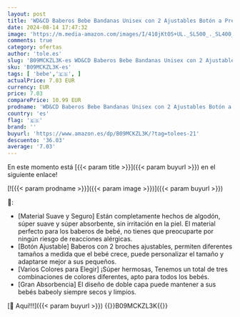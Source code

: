 ```yaml
---
layout: post
title: 'WD&CD Baberos Bebe Bandanas Unisex con 2 Ajustables Botón a Presión  Suave & Absorbente Baberos para Bebe Recien Nacido  Color 1'
date: 2024-08-14 17:47:32
image: 'https://m.media-amazon.com/images/I/410jKtOS+UL._SL500_._SL400_.jpg'
comments: true
category: ofertas
author: 'tole.es'
slug: 'B09MCKZL3K-es WD&CD Baberos Bebe Bandanas Unisex con 2 Ajustables Botón...'
sku: 'B09MCKZL3K-es'
tags: [ 'bebe','🇪🇸', ]
actualPrice: 7.03 EUR
currency: EUR
price: 7.03
comparePrice: 10.99 EUR
prodname: 'WD&CD Baberos Bebe Bandanas Unisex con 2 Ajustables Botón a Presión  Suave & Absorbente Baberos para Bebe Recien Nacido  Color 1'
country: 'es'
flag: '🇪🇸'
brand: ''
buyurl: 'https://www.amazon.es/dp/B09MCKZL3K/?tag=tolees-21'
descuento: '36.03'
average: '7.03'
---
```


En este momento está [{{< param title >}}]({{< param buyurl >}}) en el siguiente enlace!

[![{{< param prodname >}}]({{< param image >}})]({{< param buyurl >}})

🔎:

- [Material Suave y Seguro] Están completamente hechos de algodón, súper suave y súper absorbente, sin irritación en la piel. El material perfecto para los baberos de bebé, no tienes que preocuparte por ningún riesgo de reacciones alérgicas.
- [Botón Ajustable] Baberos con 2 broches ajustables, permiten diferentes tamaños a medida que el bebé crece, puede personalizar el tamaño y adaptarse mejor a sus pequeños.
- [Varios Colores para Elegir] ¡Súper hermosas, Tenemos un total de tres combinaciones de colores diferentes, apto para todos los bebés.
- [Gran Absorbencia] El diseño de doble capa puede mantener a sus bebés babeoly siempre secos y limpios.

[🛒 Aquí!!!]({{< param buyurl >}})
{{<world>}}B09MCKZL3K{{</world>}}

